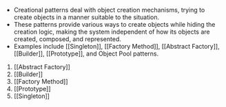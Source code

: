 - Creational patterns deal with object creation mechanisms, trying to create objects in a manner suitable to the situation.
- These patterns provide various ways to create objects while hiding the creation logic, making the system independent of how its objects are created, composed, and represented.
- Examples include [[Singleton]], [[Factory Method]], [[Abstract Factory]], [[Builder]], [[Prototype]], and Object Pool patterns.

1. [[Abstract Factory]]
2. [[Builder]]
3. [[Factory Method]]
4. [[Prototype]]
5. [[Singleton]]
